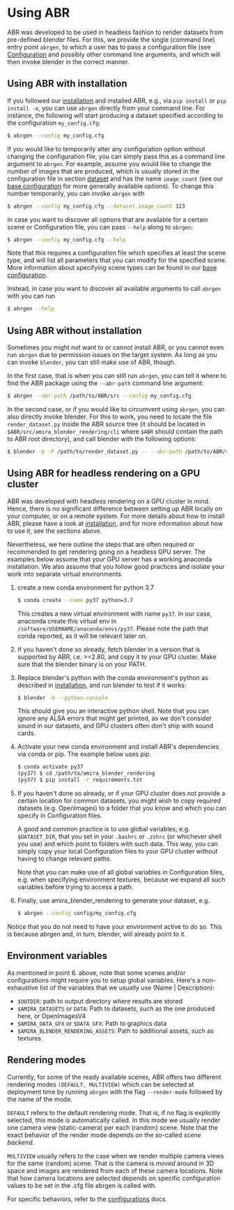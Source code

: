 # Using ABR

ABR was developed to be used in headless fashion to render datasets from
pre-defined blender files. For this, we provide the single (command line) 
entry point `abrgen`, to which a user has to pass a configuration file (see
[Configuration](./configs/overview.md) and possibly other command line arguments, 
and which will then invoke blender in the correct manner.

## Using ABR with installation

If you followed our [installation](./installation.md) and installed ABR, e.g., via `pip install`
or `pip install -e`, you can use `abrgen` directly from your command line.
For instance, the following will start producing a dataset specified according
to the configuration `my_config.cfg`:

```bash
$ abrgen --config my_config.cfg
```

If you would like to temporarily alter any configuration option without changing
the configuration file, you can simply pass this as a command line argument to
`abrgen`. For example, assume you would like to change the number of images
that are produced, which is usually stored in the configuration file in section
[dataset](./datasets.md) and has the name `image_count` (see
our [base configuration](./configs/baseconfiguration.md) for more generally available options).
To change this number temporarily, you can invoke `abrgen` with

```bash
$ abrgen --config my_config.cfg --dataset.image_count 123
```

In case you want to discover all options that are available for a certain scene
or Configuration file, you can pass `--help` along to `abrgen`:

```bash
$ abrgen --config my_config.cfg --help
```

Note that this requires a configuration file which specifies at least the scene
type, and will list all parameters that you can modify for the
specified scene. More information about specifying scene types can be found in
our [base configuration](./configs/baseconfiguration.md).

Instead, in case you want to discover all available arguments to call `abrgen`
with you can run

```bash
$ abrgen --help
```


## Using ABR without installation<a name="using-wo-installation"></a>

Sometimes you might not want to or cannot install ABR, or you cannot even run
`abrgen` due to permission issues on the target system. As long as you can
invoke `blender`, you can still make use of ABR, though.

In the first case, that is when you can still run `abrgen`, you can tell it
where to find the ABR package using the `--abr-path` command line argument:

```bash
$ abrgen --abr-path /path/to/ABR/src --config my_config.cfg
```

In the second case, or if you would like to circumvent using `abrgen`, you can
also directly invoke blender. For this to work, you need to locate the file
`render_dataset.py` inside the ABR source tree 
(it should be located in `$ABR/src/amira_blender_rendering/cli` where `$ABR` should
contain the path to ABR root directory), and call blender with the following options:

```bash
$ blender -b -P /path/to/render_dataset.py -- --abr-path /path/to/ABR/src --config my_config.cfg
```


## Using ABR for headless rendering on a GPU cluster

ABR was developed with headless rendering on a GPU cluster in mind. Hence, there
is no significant difference between setting up ABR locally on your computer, or
on a remote system. For more details about how to install ABR, please have a
look at [installation](./installation.md), and for more information about how to use it, see
the sections above.

Nevertheless, we here outline the steps that are often required or recommended
to get rendering going on a headless GPU server. The examples below assume that
your GPU server has a working anaconda installation. We also assume that you
follow good practices and isolate your work into separate virtual environments.

1. create a new conda environment for python 3.7

    ```bash
    $ conda create --name py37 python=3.7
    ```

    This creates a new virtual environment with name `py37`. In our case,
    anaconda create this virtual env in `/software/USERNAME/anaconda/envs/py37`.
    Please note the path that conda reported, as it will be relevant later on.

2. If you haven't done so already, fetch blender in a version that is supported
   by ABR, i.e. >=2.80, and copy it to your GPU cluster. Make sure that the
   blender binary is on your PATH.

3. Replace blender's python with the conda environment's python as described
   in [installation](./installation.md), and run blender to test if it works:

    ```bash
    $ blender -b --python-console
    ```

    This should give you an interactive python shell. Note that you can ignore
    any ALSA errors that might get printed, as we don't consider sound in our
    datasets, and GPU clusters often don't ship with sound cards.

4. Activate your new conda environment and install ABR's dependencies via conda or pip. 
   The example below uses pip.

    ```bash
    $ conda activate py37
    (py37) $ cd /path/to/amira_blender_rendering
    (py37) $ pip install -r requirements.txt
    ```

6. If you haven't done so already, or if your GPU cluster does not provide a
   certain location for common datasets, you might wish to copy required
   datasets (e.g. OpenImages) to a folder that you know and which you can
   specify in Configuration files.

    A good and common practice is to use global variables, e.g. `$DATASET_DIR`,
    that you set in your `.bashrc` or `.zshrc` (or whichever shell you use)
    and which point to folders with such data. This way, you can simply copy your
    local Configuration files to your GPU cluster without having to change
    relevant paths.

    Note that you can make use of all global variables in Configuration files,
    e.g. when specifying environment textures, because we expand all such
    variables before trying to access a path.

7. Finally, use amira_blender_rendering to generate your dataset, e.g.

    ```bash
    $ abrgen --config config/my_config.cfg
    ```

Notice that you do not need to have your environment active to do so. This is
because abrgen and, in turn, blender, will already point to it.


## Environment variables

As mentioned in point 6. above, note that some scenes and/or configurations might 
require you to setup global variables. 
Here's a non-exhaustive list of the variables that we usually use (Name | Description):

- `$OUTDIR`: path to output directory where results are stored
- `$AMIRA_DATASETS` or `DATA`: Path to datasets, such as the one produced here, or OpenImagesV4
- `$AMIRA_DATA_GFX` or `$DATA_GFX`: Path to graphics data
- `$AMIRA_BLENDER_RENDERING_ASSETS`: Path to additional assets, such as textures


## Rendering modes<a name="render-modes"></a>

Currently, for some of the ready available scenes, ABR offers two different
rendering modes `(DEFAULT, MULTIVIEW)` which can be selected at deployment 
time by running `abrgen` with the flag `--render-mode` followed by the 
name of the mode.

`DEFAULT` refers to the default rendering mode. That is, if no flag is explicitly
selected, this mode is automatically called.
In this mode we usually render one camera view (static-camera) per each (random) scene.
Note that the exact behavior of the render mode depends on the so-called *scene backend*.

`MULTIVIEW` usually refers to the case when we render multiple camera views for
the same (random) scene. That is the camera is *moved* around in 3D space and images
are rendered from each of these camera locations.
Note that how camera locations are selected depends on specific configuration values
to be set in the .cfg file abrgen is called with.

For specific behaviors, refer to the [configurations](./configs/overview.md) docs.
